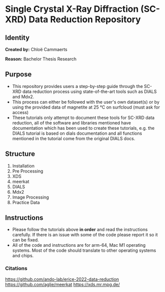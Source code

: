 # Single Crystal X-Ray Diffraction (SC-XRD) Data Reduction Repository
## Identity
**Created by:** Chloë Cammaerts

**Reason:** Bachelor Thesis Research 

## Purpose
- This repository provides users a step-by-step guide through the SC-XRD data reduction process using state-of-the-art tools such as DIALS and Mdx2. 
- This process can either be followed with the user's own dataset(s) or by using the provided data of magnetite at 25 °C on surfcloud (must ask for access)
- These tutorials only attempt to document these tools for SC-XRD data reduction, all of the software and libraries mentioned have documentation which has been used to create these tutorials, e.g. the DIALS tutorial is based on dials documentation and all functions mentioned in the tutorial come from the original DIALS docs. 

## Structure
1. Installation
2. Pre Processing
3. XDS
4. meerkat
5. DIALS
6. Mdx2
7. Image Processing
8. Practice Data

## Instructions
- Please follow the tutorials above **in order** and read the instructions carefully. If there is an issue with some of the code please report it so it can be fixed. 
- All of the code and instructions are for arm-64, Mac M1 operating systems. Most of the code should translate to other operating systems and chips. 

### Citations
https://github.com/ando-lab/erice-2022-data-reduction
https://github.com/aglie/meerkat
https://xds.mr.mpg.de/
